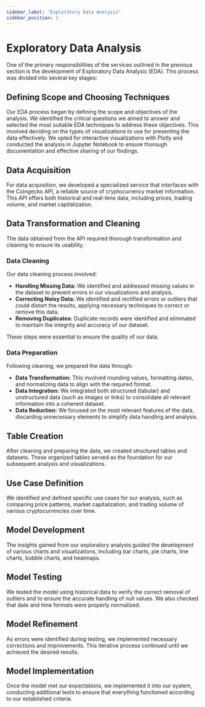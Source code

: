 ```yaml
---
sidebar_label: 'Exploratory Data Analysis'
sidebar_position: 2
---
```


# Exploratory Data Analysis

One of the primary responsibilities of the services outlined in the previous section is the development of Exploratory Data Analysis (EDA). This process was divided into several key stages:

## Defining Scope and Choosing Techniques

Our EDA process began by defining the scope and objectives of the analysis. We identified the critical questions we aimed to answer and selected the most suitable EDA techniques to address these objectives. This involved deciding on the types of visualizations to use for presenting the data effectively. We opted for interactive visualizations with Plotly and conducted the analysis in Jupyter Notebook to ensure thorough documentation and effective sharing of our findings.

## Data Acquisition

For data acquisition, we developed a specialized service that interfaces with the Coingecko API, a reliable source of cryptocurrency market information. This API offers both historical and real-time data, including prices, trading volume, and market capitalization.

## Data Transformation and Cleaning

The data obtained from the API required thorough transformation and cleaning to ensure its usability.

### Data Cleaning

Our data cleaning process involved:

- **Handling Missing Data:** We identified and addressed missing values in the dataset to prevent errors in our visualizations and analysis.
- **Correcting Noisy Data:** We identified and rectified errors or outliers that could distort the results, applying necessary techniques to correct or remove this data.
- **Removing Duplicates:** Duplicate records were identified and eliminated to maintain the integrity and accuracy of our dataset.

These steps were essential to ensure the quality of our data.

### Data Preparation

Following cleaning, we prepared the data through:

- **Data Transformation:** This involved rounding values, formatting dates, and normalizing data to align with the required format.
- **Data Integration:** We integrated both structured (tabular) and unstructured data (such as images or links) to consolidate all relevant information into a coherent dataset.
- **Data Reduction:** We focused on the most relevant features of the data, discarding unnecessary elements to simplify data handling and analysis.

## Table Creation

After cleaning and preparing the data, we created structured tables and datasets. These organized tables served as the foundation for our subsequent analysis and visualizations.

## Use Case Definition

We identified and defined specific use cases for our analysis, such as comparing price patterns, market capitalization, and trading volume of various cryptocurrencies over time.

## Model Development

The insights gained from our exploratory analysis guided the development of various charts and visualizations, including bar charts, pie charts, line charts, bubble charts, and heatmaps.

## Model Testing

We tested the model using historical data to verify the correct removal of outliers and to ensure the accurate handling of null values. We also checked that date and time formats were properly normalized.

## Model Refinement

As errors were identified during testing, we implemented necessary corrections and improvements. This iterative process continued until we achieved the desired results.

## Model Implementation

Once the model met our expectations, we implemented it into our system, conducting additional tests to ensure that everything functioned according to our established criteria.
